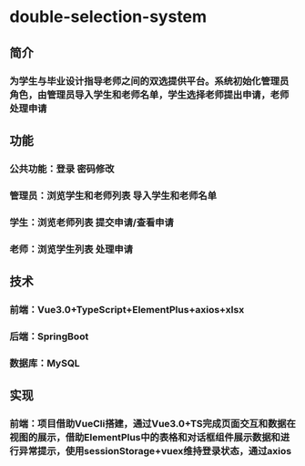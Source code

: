 # double-selection-system
## 简介
### 为学生与毕业设计指导老师之间的双选提供平台。系统初始化管理员角色，由管理员导入学生和老师名单，学生选择老师提出申请，老师处理申请
## 功能
### 公共功能：登录 密码修改
### 管理员：浏览学生和老师列表 导入学生和老师名单
### 学生：浏览老师列表 提交申请/查看申请
### 老师：浏览学生列表 处理申请
## 技术
### 前端：Vue3.0+TypeScript+ElementPlus+axios+xlsx
### 后端：SpringBoot
### 数据库：MySQL
## 实现
### 前端：项目借助VueCli搭建，通过Vue3.0+TS完成页面交互和数据在视图的展示，借助ElementPlus中的表格和对话框组件展示数据和进行异常提示，使用sessionStorage+vuex维持登录状态，通过axios
